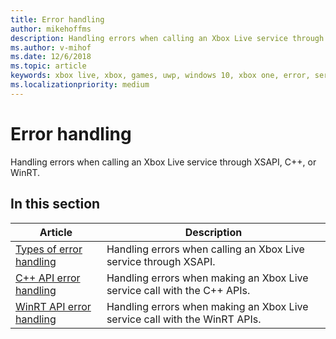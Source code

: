 ```yaml
---
title: Error handling
author: mikehoffms
description: Handling errors when calling an Xbox Live service through XSAPI, C++, or WinRT.
ms.author: v-mihof
ms.date: 12/6/2018
ms.topic: article
keywords: xbox live, xbox, games, uwp, windows 10, xbox one, error, service call
ms.localizationpriority: medium
---
```


# Error handling

Handling errors when calling an Xbox Live service through XSAPI, C++, or WinRT.


## In this section

| Article | Description |
|---------|-------------|
| [Types of error handling](types-of-error-handling.md) | Handling errors when calling an Xbox Live service through XSAPI. |
| [C++ API error handling](error-handling-cpp.md) | Handling errors when making an Xbox Live service call with the C++ APIs. |
| [WinRT API error handling](error-handling-winrt.md) | Handling errors when making an Xbox Live service call with the WinRT APIs. |
